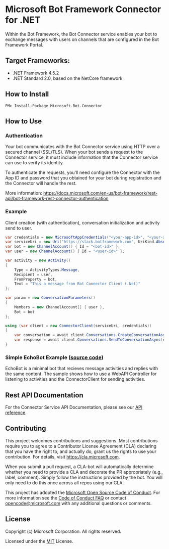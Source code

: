# Microsoft Bot Framework Connector for .NET

Within the Bot Framework, the Bot Connector service enables your bot to exchange messages with users on channels that are configured in the Bot Framework Portal.

## Target Frameworks:

* .NET Framework 4.5.2
* .NET Standard 2.0, based on the NetCore framework

## How to Install

````
PM> Install-Package Microsoft.Bot.Connector
````

## How to Use

### Authentication
Your bot communicates with the Bot Connector service using HTTP over a secured channel (SSL/TLS). When your bot sends a request to the Connector service, it must include information that the Connector service can use to verify its identity.

To authenticate the requests, you'll need configure the Connector with the App ID and password that you obtained for your bot during registration and the Connector will handle the rest.

More information: https://docs.microsoft.com/en-us/bot-framework/rest-api/bot-framework-rest-connector-authentication

### Example
Client creation (with authentication), conversation initialization and activity send to user.
````C#
var credentials = new MicrosoftAppCredentials("<your-app-id>", "<your-app-password>");
var serviceUri = new Uri("https://slack.botframework.com", UriKind.Absolute);
var bot = new ChannelAccount() { Id = "<bot-id>" };
var user = new ChannelAccount() { Id = "<user-id>" };

var activity = new Activity()
{
    Type = ActivityTypes.Message,
    Recipient = user,
    FromProperty = bot,
    Text = "This a message from Bot Connector Client (.Net)"
};

var param = new ConversationParameters()
{
    Members = new ChannelAccount[] { user },
    Bot = bot
};

using (var client = new ConnectorClient(serviceUri, credentials))
{
    var conversation = await client.Conversations.CreateConversationAsync(param);
    var response = await client.Conversations.SendToConversationAsync(conversation.Id, activity);
}
````

### Simple EchoBot Example ([source code](../../samples/Connector.EchoBot))
EchoBot is a minimal bot that recieves message activities and replies with the same content.
The sample shows how to use a WebAPI Controller for listening to activities and the ConnectorClient for sending activities.

## Rest API Documentation

For the Connector Service API Documentation, please see our [API reference](https://docs.microsoft.com/en-us/Bot-Framework/rest-api/bot-framework-rest-connector-api-reference).

## Contributing

This project welcomes contributions and suggestions.  Most contributions require you to agree to a
Contributor License Agreement (CLA) declaring that you have the right to, and actually do, grant us
the rights to use your contribution. For details, visit https://cla.microsoft.com.

When you submit a pull request, a CLA-bot will automatically determine whether you need to provide
a CLA and decorate the PR appropriately (e.g., label, comment). Simply follow the instructions
provided by the bot. You will only need to do this once across all repos using our CLA.

This project has adopted the [Microsoft Open Source Code of Conduct](https://opensource.microsoft.com/codeofconduct/).
For more information see the [Code of Conduct FAQ](https://opensource.microsoft.com/codeofconduct/faq/) or
contact [opencode@microsoft.com](mailto:opencode@microsoft.com) with any additional questions or comments.

## License

Copyright (c) Microsoft Corporation. All rights reserved.

Licensed under the [MIT](https://github.com/Microsoft/vscode/blob/master/LICENSE.txt) License.
